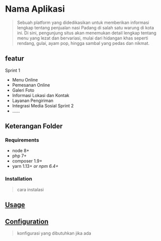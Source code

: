 # Nama Aplikasi
> Sebuah platform yang didedikasikan untuk memberikan informasi lengkap tentang penjualan nasi Padang di salah satu warung di kota ini. Di sini, pengunjung situs akan menemukan detail lengkap tentang menu yang lezat dan bervariasi, mulai dari hidangan khas seperti rendang, gulai, ayam pop, hingga sambal yang pedas dan nikmat.

## featur
Sprint 1
* Menu Online
* Pemesanan Online
* Galeri Foto
* Informasi Lokasi dan Kontak
* Layanan Pengiriman
* Integrasi Media Sosial
Sprint 2
* ......

## Keterangan Folder
>


### Requirements

* node 8+
* php 7+
* composer 1.9+
* yarn 1.13+ _or npm 6.4+_

### Installation
> cara instalasi

## [Usage](#usage)
> 


## [Configuration](#configuration)
> konfigurasi yang dibutuhkan jika ada

